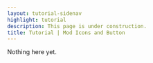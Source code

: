 ```yaml
---
layout: tutorial-sidenav
highlight: tutorial
description: This page is under construction.
title: Tutorial | Mod Icons and Button
---
```


Nothing here yet.